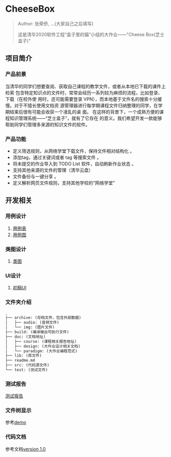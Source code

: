 # CheeseBox

> Author: 张荣侨, ...(大家自己之后填写)
>
> 这是清华2020软件工程“盒子里的猫”小组的大作业——"Cheese Box(芝士盒子)"

## 项目简介

### 产品前景

当清华的同学们想要查阅、获取自己课程的教学文件，或者从本地已下载的课件上检索
包含特定知识点的文件时，常常会经历一系列较为麻烦的流程，比如登录、下载（在校外使
用时，还可能需要登录 VPN），而本地基于文件名的搜索十分缓慢。对于不擅长使用文档资
源管理器进行每学期课程文件归纳整理的同学，在学期结束后很有可能会收获一个凌乱的桌
面。 在这样的背景下，一个成熟方便的课程知识管理系统——“芝士盒子”，就有了它存在
的意义。我们希望开发一款能够帮助同学们管理多来源的知识文件的软件。

### 产品功能

- 定义筛选规则，从网络学堂下载文件，保持文件相对结构化 。
- 添加tag，通过关键词或者 tag 等搜索文件 。
- 将未提交的作业导入到 TODO List 软件，自动刷新作业状态 。
- 支持其他来源的文件的管理（清华云盘） 
- 文件备份与一键分享 。
- 定义解析网页文件规则，支持其他学校的“网络学堂” 


## 开发相关

### 用例设计

1. [用例表](doc/app_use_case.html)
2. [用例图](./img/app_use_case.svg)

### 类图设计

1. [类图](img/app_class_diagram.svg)

### UI设计

1. [初稿UI](./img/UI初稿.png)

### 文件夹介绍
```txt
.
├── archive: (存档文件，包含外部数据)  
│   ├── audio: (音频文件)
│   └── img: (图片文件)
├── build: (编译输出可执行文件)
├── doc: (文档地址)
│   ├── course: (课程相关报告地址)
│   ├── design: (大作业设计相关文档)
│   └── paradigm: (大作业编程范式)
├── lib: (库文件)
├── readme.md
├── src: (代码源文件)
└── test: (测试文件)
```

### 测试报告

[测试报告](./html/index.html)

### 文件树显示

参考[demo](./img/demo.png)


### 代码文档

参考文档[version 1.0](./doc/code_ref/build/html/index.html)